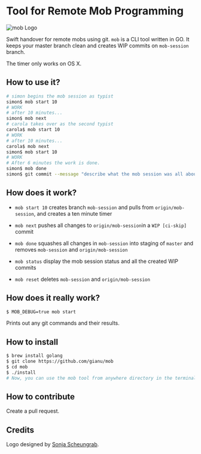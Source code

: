 # Tool for Remote Mob Programming

![mob Logo](logo.svg)

Swift handover for remote mobs using git. 
`mob` is a CLI tool written in GO.
It keeps your master branch clean and creates WIP commits on `mob-session` branch.

The timer only works on OS X.

## How to use it?

```bash
# simon begins the mob session as typist
simon$ mob start 10
# WORK
# after 10 minutes...
simon$ mob next
# carola takes over as the second typist
carola$ mob start 10
# WORK
# after 10 minutes...
carola$ mob next
simon$ mob start 10
# WORK
# After 6 minutes the work is done.
simon$ mob done
simon$ git commit --message "describe what the mob session was all about"
```

## How does it work?

- `mob start 10` creates branch `mob-session` and pulls from `origin/mob-session`, and creates a ten minute timer
- `mob next` pushes all changes to `origin/mob-session`in a `WIP [ci-skip]` commit
- `mob done` squashes all changes in `mob-session` into staging of `master` and removes `mob-session` and `origin/mob-session` 

- `mob status` display the mob session status and all the created WIP commits
- `mob reset` deletes `mob-session` and `origin/mob-session`

## How does it really work?

```bash
$ MOB_DEBUG=true mob start
```

Prints out any git commands and their results.

## How to install

```bash
$ brew install golang
$ git clone https://github.com/gianu/mob
$ cd mob
$ ./install
# Now, you can use the mob tool from anywhere directory in the terminal
```

## How to contribute

Create a pull request.

## Credits

Logo designed by [Sonja Scheungrab](https://twitter.com/multebaerr).
